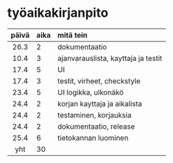 # työaikakirjanpito

| päivä | aika | mitä tein  |
| :----:|:-----| :-----|
| 26.3  | 2    | dokumentaatio |
| 10.4  | 3    | ajanvarauslista, kayttaja ja testit|
| 17.4  | 5    | UI|
| 17.4  | 3    | testit, virheet, checkstyle |
| 23.4  | 5    | UI logikka, ulkonäkö |
| 24.4  | 2    | korjan kayttaja ja aikalista |
| 24.4  | 2    | testaminen, korjauksia |
| 24.4  | 2    | dokumentaatio, release |
| 25.4  | 6    | tietokannan luominen |
| yht   | 30   |
